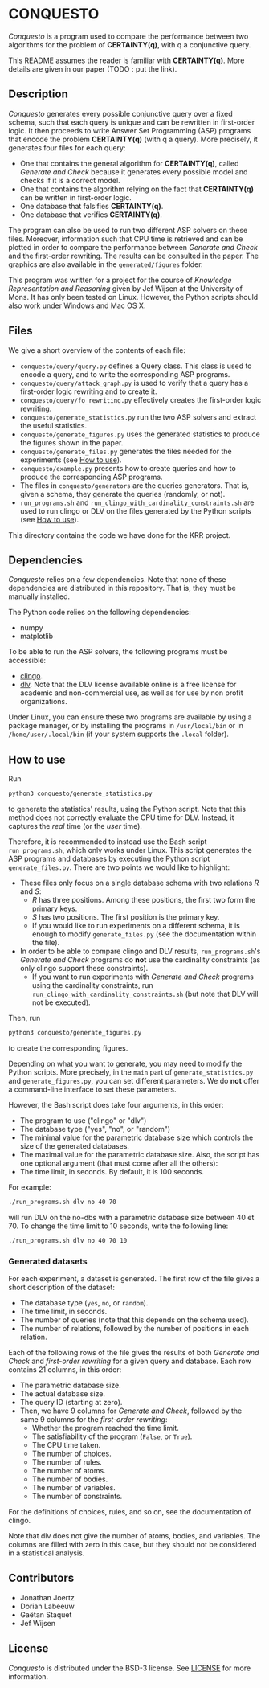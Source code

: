# CONQUESTO
_Conquesto_ is a program used to compare the performance between two algorithms for the problem of __CERTAINTY(q)__, with q a conjunctive query.

This README assumes the reader is familiar with __CERTAINTY(q)__.
More details are given in our paper (TODO : put the link).

## Description
_Conquesto_ generates every possible conjunctive query over a fixed schema, such that each query is unique and can be rewritten in first-order logic.
It then proceeds to write Answer Set Programming (ASP) programs that encode the problem __CERTAINTY(q)__ (with q a query).
More precisely, it generates four files for each query:
  * One that contains the general algorithm for __CERTAINTY(q)__, called _Generate and Check_ because it generates every possible model and checks if it is a correct model.
  * One that contains the algorithm relying on the fact that __CERTAINTY(q)__ can be written in first-order logic.
  * One database that falsifies __CERTAINTY(q)__.
  * One database that verifies __CERTAINTY(q)__.

The program can also be used to run two different ASP solvers on these files.
Moreover, information such that CPU time is retrieved and can be plotted in order to compare the performance between _Generate and Check_ and the first-order rewriting.
The results can be consulted in the paper.
The graphics are also available in the `generated/figures` folder.

This program was written for a project for the course of _Knowledge Representation and Reasoning_ given by Jef Wijsen at the University of Mons.
It has only been tested on Linux.
However, the Python scripts should also work under Windows and Mac OS X.

## Files
We give a short overview of the contents of each file:
  * `conquesto/query/query.py` defines a Query class. This class is used to encode a query, and to write the corresponding ASP programs.
  * `conquesto/query/attack_graph.py` is used to verify that a query has a first-order logic rewriting and to create it.
  * `conquesto/query/fo_rewriting.py` effectively creates the first-order logic rewriting.
  * `conquesto/generate_statistics.py` run the two ASP solvers and extract the useful statistics.
  * `conquesto/generate_figures.py` uses the generated statistics to produce the figures shown in the paper.
  * `conquesto/generate_files.py` generates the files needed for the experiments (see [How to use](<#how-to-use>)).
  * `conquesto/example.py` presents how to create queries and how to produce the corresponding ASP programs.
  * The files in `conquesto/generators` are the queries generators. That is, given a schema, they generate the queries (randomly, or not).
  * `run_programs.sh` and `run_clingo_with_cardinality_constraints.sh` are used to run clingo or DLV on the files generated by the Python scripts (see [How to use](<#how-to-use>)).

This directory contains the code we have done for the KRR project.

## Dependencies
_Conquesto_ relies on a few dependencies.
Note that none of these dependencies are distributed in this repository.
That is, they must be manually installed.

The Python code relies on the following dependencies:
  * numpy
  * matplotlib

To be able to run the ASP solvers, the following programs must be accessible:
  * [clingo](https://potassco.org/clingo/).
  * [dlv](http://www.dlvsystem.com/dlv/).
    Note that the DLV license available online is a free license for academic and non-commercial use, as well as for use by non profit organizations.

Under Linux, you can ensure these two programs are available by using a package manager, or by installing the programs in `/usr/local/bin` or in `/home/user/.local/bin` (if your system supports the `.local` folder).

## How to use
Run
```bash
python3 conquesto/generate_statistics.py
```
to generate the statistics' results, using the Python script.
Note that this method does not correctly evaluate the CPU time for DLV.
Instead, it captures the _real_ time (or the _user_ time).

Therefore, it is recommended to instead use the Bash script `run_programs.sh`, which only works under Linux.
This script generates the ASP programs and databases by executing the Python script `generate_files.py`.
There are two points we would like to highlight:
  * These files only focus on a single database schema with two relations _R_ and _S_:
    * _R_ has three positions. Among these positions, the first two form the primary keys.
    * _S_ has two positions. The first position is the primary key.
    * If you would like to run experiments on a different schema, it is enough to modify `generate_files.py` (see the documentation within the file).
  * In order to be able to compare clingo and DLV results, `run_programs.sh`'s _Generate and Check_ programs do __not__ use the cardinality constraints (as only clingo support these constraints).
    * If you want to run experiments with _Generate and Check_ programs using the cardinality constraints, run `run_clingo_with_cardinality_constraints.sh` (but note that DLV will not be executed).

Then, run
```bash
python3 conquesto/generate_figures.py
```
to create the corresponding figures.

Depending on what you want to generate, you may need to modify the Python scripts.
More precisely, in the `main` part of `generate_statistics.py` and `generate_figures.py`, you can set different parameters.
We do __not__ offer a command-line interface to set these parameters.

However, the Bash script does take four arguments, in this order:
  * The program to use ("clingo" or "dlv")
  * The database type ("yes", "no", or "random")
  * The minimal value for the parametric database size which controls the size of the generated databases.
  * The maximal value for the parametric database size.
Also, the script has one optional argument (that must come after all the others):
  * The time limit, in seconds. By default, it is 100 seconds.

For example:
```bash
./run_programs.sh dlv no 40 70
```
will run DLV on the no-dbs with a parametric database size between 40 et 70.
To change the time limit to 10 seconds, write the following line:
```bash
./run_programs.sh dlv no 40 70 10
```

### Generated datasets
For each experiment, a dataset is generated.
The first row of the file gives a short description of the dataset:
  * The database type (`yes`, `no`, or `random`).
  * The time limit, in seconds.
  * The number of queries (note that this depends on the schema used).
  * The number of relations, followed by the number of positions in each relation.

Each of the following rows of the file gives the results of both _Generate and Check_ and _first-order rewriting_ for a given query and database.
Each row contains 21 columns, in this order:
  * The parametric database size.
  * The actual database size.
  * The query ID (starting at zero).
  * Then, we have 9 columns for _Generate and Check_, followed by the same 9 columns for the _first-order rewriting_:
    * Whether the program reached the time limit.
    * The satisfiability of the program (`False`, or `True`).
    * The CPU time taken.
    * The number of choices.
    * The number of rules.
    * The number of atoms.
    * The number of bodies.
    * The number of variables.
    * The number of constraints.

For the definitions of choices, rules, and so on, see the documentation of clingo.

Note that dlv does not give the number of atoms, bodies, and variables.
The columns are filled with zero in this case, but they should not be considered in a statistical analysis.

## Contributors
  * Jonathan Joertz
  * Dorian Labeeuw
  * Gaëtan Staquet
  * Jef Wijsen

## License
_Conquesto_ is distributed under the BSD-3 license.
See [LICENSE](LICENSE) for more information.